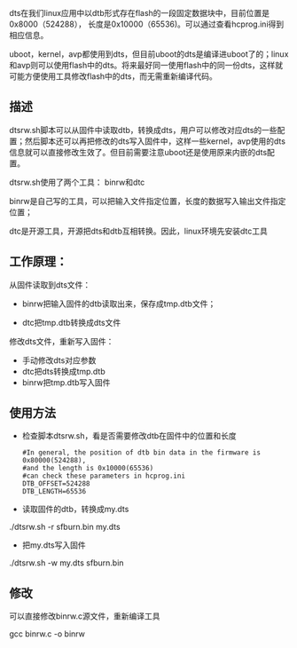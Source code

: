 dts在我们linux应用中以dtb形式存在flash的一段固定数据块中，目前位置是0x8000（524288）， 长度是0x10000（65536)。可以通过查看hcprog.ini得到相应信息。

uboot，kernel，avp都使用到dts，但目前uboot的dts是编译进uboot了的；linux和avp则可以使用flash中的dts。将来最好同一使用flash中的同一份dts，这样就可能方便使用工具修改flash中的dts，而无需重新编译代码。



## 描述

dtsrw.sh脚本可以从固件中读取dtb，转换成dts，用户可以修改对应dts的一些配置；然后脚本还可以再把修改的dts写入固件中，这样一些kernel，avp使用的dts信息就可以直接修改生效了。但目前需要注意uboot还是使用原来内嵌的dts配置。



dtsrw.sh使用了两个工具： binrw和dtc

binrw是自己写的工具，可以把输入文件指定位置，长度的数据写入输出文件指定位置；

dtc是开源工具，开源把dts和dtb互相转换。因此，linux环境先安装dtc工具

## 工作原理：

从固件读取到dts文件：

* binrw把输入固件的dtb读取出来，保存成tmp.dtb文件；

* dtc把tmp.dtb转换成dts文件

修改dts文件，重新写入固件：

* 手动修改dts对应参数
* dtc把dts转换成tmp.dtb
* binrw把tmp.dtb写入固件



## 使用方法

* 检查脚本dtsrw.sh，看是否需要修改dtb在固件中的位置和长度

  ```
  #In general, the position of dtb bin data in the firmware is 0x80000(524288), 
  #and the length is 0x10000(65536)
  #can check these parameters in hcprog.ini
  DTB_OFFSET=524288
  DTB_LENGTH=65536
  
  ```

  

* 读取固件的dtb，转换成my.dts

./dtsrw.sh -r sfburn.bin my.dts

* 把my.dts写入固件

./dtsrw.sh -w my.dts sfburn.bin



## 修改

可以直接修改binrw.c源文件，重新编译工具

gcc binrw.c -o binrw